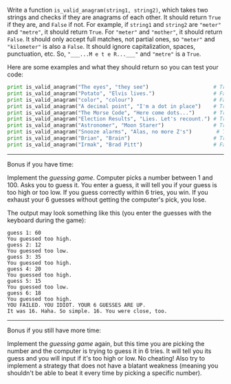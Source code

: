 Write a function `is_valid_anagram(string1, string2)`, which takes two
strings and checks if they are anagrams of each other. It should
return `True` if they are, and `False` if not. For example, if `string1`
and `string2` are `"meter"` and `"metre"`, it should return `True`. For
`"meter"` and `"mother"`, it should return `False`. It should only
accept full matches, not partial ones, so `"meter"` and `"kilometer"`
is also a `False`. It should ignore capitalization, spaces, punctuation,
etc. So, `"___...M e t e R...___"` and `"metre"` is a `True`.

Here are some examples and what they should return so you can test
your code:

```python
print is_valid_anagram("The eyes", "they see")                     # True 
print is_valid_anagram("Potato", "Elvis lives.")                   # False
print is_valid_anagram("color", "colour")                          # False
print is_valid_anagram("A decimal point", "I'm a dot in place")    # True 
print is_valid_anagram("The Morse Code", "Here come dots...")      # True 
print is_valid_anagram("Election Results", "Lies. Let's recount.") # True 
print is_valid_anagram("Astronomer", "Moon Starer")                # True 
print is_valid_anagram("Snooze alarms", "Alas, no more Z's")        # True 
print is_valid_anagram("Brian", "Brain")                           # True 
print is_valid_anagram("Irmak", "Brad Pitt")                       # False
```

------

Bonus if you have time:

Implement the _guessing game_. Computer picks a number between 1
and 100. Asks you to guess it. You enter a guess, it will tell you if
your guess is too high or too low. If you guess correctly within 6
tries, you win. If you exhaust your 6 guesses without getting the
computer's pick, you lose.

The output may look something like this (you enter the guesses with
the keyboard during the game):

```
guess 1: 60
You guessed too high.
guess 2: 12
You guessed too low.
guess 3: 35
You guessed too high.
guess 4: 20
You guessed too high.
guess 5: 15
You guessed too low.
guess 6: 18
You guessed too high.
YOU FAILED. YOU IDIOT. YOUR 6 GUESSES ARE UP.
It was 16. Haha. So simple. 16. You were close, too.
```

-----

Bonus if you still have more time:

Implement the _guessing game_ again, but this time you are picking the
number and the computer is trying to guess it in 6 tries. It will tell
you its guess and you will input if it's too high or low. No
cheating! Also try to implement a strategy that does not have a
blatant weakness (meaning you shouldn't be able to beat it every time
by picking a specific number).

